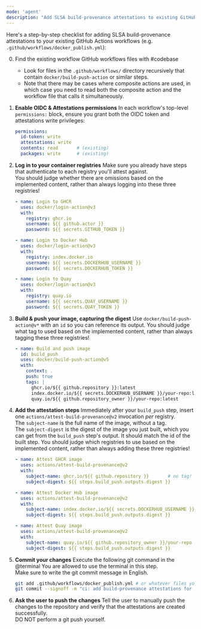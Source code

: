 ```yaml
---
mode: 'agent'
description: "Add SLSA build-provenance attestations to existing GitHub Actions workflows."
---
```

Here's a step-by-step checklist for adding SLSA build-provenance attestations to your existing GitHub Actions workflows (e.g. `.github/workflows/docker_publish.yml`):

0. Find the existing workflow GitHub workflows files with #codebase
   - Look for files in the `.github/workflows/` directory recursively that contain `docker/build-push-action` or similar steps.
   - Note that there may be cases where composite actions are used, in which case you need to read both the composite action and the workflow file that calls it simultaneously.

1. **Enable OIDC & Attestations permissions**
   In each workflow's top-level `permissions:` block, ensure you grant both the OIDC token and attestations write privileges:

   ```yaml
   permissions:
     id-token: write
     attestations: write
     contents: read       # (existing)
     packages: write      # (existing)
   ```

2. **Log in to your container registries**
   Make sure you already have steps that authenticate to each registry you'll attest against.  
   You should judge whether there are omissions based on the implemented content, rather than always logging into these three registries!

   ```yaml
   - name: Login to GHCR
     uses: docker/login-action@v3
     with:
       registry: ghcr.io
       username: ${{ github.actor }}
       password: ${{ secrets.GITHUB_TOKEN }}

   - name: Login to Docker Hub
     uses: docker/login-action@v3
     with:
       registry: index.docker.io
       username: ${{ secrets.DOCKERHUB_USERNAME }}
       password: ${{ secrets.DOCKERHUB_TOKEN }}

   - name: Login to Quay
     uses: docker/login-action@v3
     with:
       registry: quay.io
       username: ${{ secrets.QUAY_USERNAME }}
       password: ${{ secrets.QUAY_TOKEN }}
   ```

3. **Build & push your image, capturing the digest**
   Use `docker/build-push-action@v*` with an `id` so you can reference its output.
   You should judge what tag to used based on the implemented content, rather than always tagging these three registries!

   ```yaml
   - name: Build and push image
     id: build_push
     uses: docker/build-push-action@v5
     with:
       context: .
       push: true
       tags: |
         ghcr.io/${{ github.repository }}:latest
         index.docker.io/${{ secrets.DOCKERHUB_USERNAME }}/your-repo:latest
         quay.io/${{ github.repository_owner }}/your-repo:latest
   ```

4. **Add the attestation steps**
   Immediately after your `build_push` step, insert one `actions/attest-build-provenance@v2` invocation *per* registry.  
   The `subject-name` is the full name of the image, without a tag.  
   The `subject-digest` is the digest of the image you just built, which you can get from the `build_push` step's output. It should match the id of the built step.
   You should judge which registries to use based on the implemented content, rather than always adding these three registries!

   ```yaml
   - name: Attest GHCR image
     uses: actions/attest-build-provenance@v2
     with:
       subject-name: ghcr.io/${{ github.repository }}       # no tag!
       subject-digest: ${{ steps.build_push.outputs.digest }} 

   - name: Attest Docker Hub image
     uses: actions/attest-build-provenance@v2
     with:
       subject-name: index.docker.io/${{ secrets.DOCKERHUB_USERNAME }}/your-repo
       subject-digest: ${{ steps.build_push.outputs.digest }}

   - name: Attest Quay image
     uses: actions/attest-build-provenance@v2
     with:
       subject-name: quay.io/${{ github.repository_owner }}/your-repo
       subject-digest: ${{ steps.build_push.outputs.digest }}
   ```

5. **Commit your changes**
   Execute the following git command in the @terminal You are allowed to use the terminal in this step.  
   Make sure to write the git commit message in English.

   ```bash
   git add .github/workflows/docker_publish.yml # or whatever files you modified
   git commit --signoff -m "ci: add build-provenance attestations for container images"
   ```

6. **Ask the user to push the changes**
   Tell the user to manually push the changes to the repository and verify that the attestations are created successfully.  
   DO NOT perform a git push yourself.
